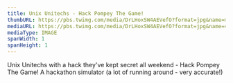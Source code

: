 ```yaml
---
title: Unix Unitechs - Hack Pompey The Game!
thumbURL: https://pbs.twimg.com/media/DrLHoxSW4AEVefO?format=jpg&name=medium
mediaURL: https://pbs.twimg.com/media/DrLHoxSW4AEVefO?format=jpg&name=4096x4096
mediaType: IMAGE
spanWidth: 1
spanHeight: 1
---
```


Unix Unitechs with a hack they've kept secret all weekend - Hack Pompey The Game! A hackathon simulator (a lot of running around - very accurate!)